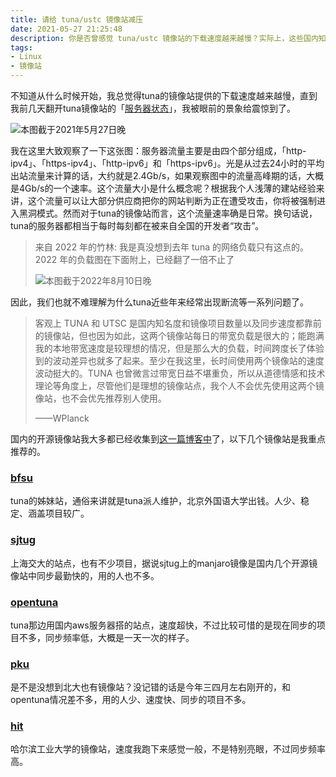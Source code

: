 ```yaml
---
title: 请给 tuna/ustc 镜像站减压
date: 2021-05-27 21:25:48
description: 你是否曾感觉 tuna/ustc 镜像站的下载速度越来越慢？实际上，这些国内知名镜像站正承受着巨大的带宽压力，日均出站流量高达 2.4Gb/s，高峰期甚至接近 4Gb/s。这样的负载不仅影响访问体验，也导致服务器频繁波动。本文分析了镜像站高负载的原因，并推荐了几个优质替代站点，如 bfsu、sjtug、opentuna、pku 和 hit，它们同步频率高、使用人数较少、访问速度更稳定。如果你希望获得更流畅的下载体验，同时为公共镜像站减压，不妨尝试这些推荐选项。
tags:
- Linux
- 镜像站
---
```


不知道从什么时候开始，我总觉得tuna的镜像站提供的下载速度越来越慢，直到我前几天翻开tuna镜像站的「[服务器状态](https://mirrors.tuna.tsinghua.edu.cn/status/#server-status)」，我被眼前的景象给震惊到了。

![本图截于2021年5月27日晚](https://static.031130.xyz/uploads/2024/08/12/62f3baac63cd2.webp)

我在这里大致观察了一下这张图：服务器流量主要是由四个部分组成，「http-ipv4」、「https-ipv4」、「http-ipv6」和「https-ipv6」。光是从过去24小时的平均出站流量来计算的话，大约就是2.4Gb/s，如果观察图中的流量高峰期的话，大概是4Gb/s的一个速率。这个流量大小是什么概念呢？根据我个人浅薄的建站经验来讲，这个流量可以让大部分供应商把你的网站判断为正在遭受攻击，你将被强制进入黑洞模式。然而对于tuna的镜像站而言，这个流量速率确是日常。换句话说，tuna的服务器都相当于每时每刻都在被来自全国的开发者“攻击”。

> 来自 2022 年的竹林: 我是真没想到去年 tuna 的网络负载只有这点的。2022 年的负载图在下面附上，已经翻了一倍不止了
>
> ![本图截于2022年8月10日晚](https://static.031130.xyz/uploads/2024/08/12/62f3ba4204ecb.webp)

因此，我们也就不难理解为什么tuna近些年来经常出现断流等一系列问题了。

> 客观上 TUNA 和 UTSC 是国内知名度和镜像项目数量以及同步速度都靠前的镜像站，但也因为如此，这两个镜像站每日的带宽负载是很大的；能跑满我的本地带宽速度是较理想的情况，但是那么大的负载，时间跨度长了体验到的波动差异也就多了起来。至少在我这里，长时间使用两个镜像站的速度波动挺大的。TUNA 也曾微言过带宽日益不堪重负，所以从道德情感和技术理论等角度上，尽管他们是理想的镜像站点，我个人不会优先使用这两个镜像站，也不会优先推荐别人使用。
>
> ——WPlanck

国内的开源镜像站我大多都已经收集到[这一篇博客中](/2020/07/11/china-mainland-mirrorlist/)了，以下几个镜像站是我重点推荐的。

### [bfsu](https://mirrors.bfsu.edu.cn/)

tuna的姊妹站，通俗来讲就是tuna派人维护，北京外国语大学出钱。人少、稳定、涵盖项目较广。

### [sjtug](https://mirrors.sjtug.sjtu.edu.cn/)

上海交大的站点，也有不少项目，据说sjtug上的manjaro镜像是国内几个开源镜像站中同步最勤快的，用的人也不多。

### [opentuna](https://opentuna.cn/)

tuna那边用国内aws服务器搭的站点，速度超快，不过比较可惜的是现在同步的项目不多，同步频率低，大概是一天一次的样子。

### [pku](https://mirrors.pku.edu.cn/Mirrors)

是不是没想到北大也有镜像站？没记错的话是今年三四月左右刚开的，和opentuna情况差不多，用的人少、速度快、同步的项目不多。

### [hit](https://mirrors.hit.edu.cn/)

哈尔滨工业大学的镜像站，速度我跑下来感觉一般，不是特别亮眼，不过同步频率高。
